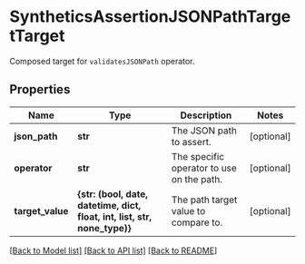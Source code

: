 # SyntheticsAssertionJSONPathTargetTarget

Composed target for `validatesJSONPath` operator.

## Properties
Name | Type | Description | Notes
------------ | ------------- | ------------- | -------------
**json_path** | **str** | The JSON path to assert. | [optional] 
**operator** | **str** | The specific operator to use on the path. | [optional] 
**target_value** | **{str: (bool, date, datetime, dict, float, int, list, str, none_type)}** | The path target value to compare to. | [optional] 

[[Back to Model list]](README.md#documentation-for-models) [[Back to API list]](README.md#documentation-for-api-endpoints) [[Back to README]](README.md)


